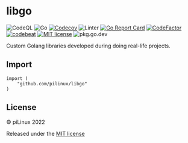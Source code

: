 # libgo

![CodeQL][01]
![Go][02]
[![Codecov][03]][04]
![Linter][05]
[![Go Report Card][06]][07]
[![CodeFactor][08]][09]
[![codebeat][10]][11]
[![MIT license][12]][13]
![pkg.go.dev](https://github.com/pilinux/libgo/actions/workflows/go-proxy-warming.yml/badge.svg)

Custom Golang libraries developed during doing real-life projects.

## Import

```
import (
    "github.com/pilinux/libgo"
)
```

## License

&#169; piLinux 2022

Released under the [MIT license][13]

[01]: https://github.com/pilinux/libgo/actions/workflows/codeql-analysis.yml/badge.svg
[02]: https://github.com/pilinux/libgo/actions/workflows/go.yml/badge.svg
[03]: https://codecov.io/gh/pilinux/libgo/branch/main/graph/badge.svg?token=Z9T0HAOTH7
[04]: https://codecov.io/gh/pilinux/libgo
[05]: https://github.com/pilinux/libgo/actions/workflows/super-linter.yml/badge.svg
[06]: https://goreportcard.com/badge/github.com/pilinux/libgo
[07]: https://goreportcard.com/report/github.com/pilinux/libgo
[08]: https://www.codefactor.io/repository/github/pilinux/libgo/badge
[09]: https://www.codefactor.io/repository/github/pilinux/libgo
[10]: https://codebeat.co/badges/cf77fbbc-2b3e-4925-a099-cd6d5e48705a
[11]: https://codebeat.co/projects/github-com-pilinux-libgo-main
[12]: https://img.shields.io/badge/license-MIT-brightgreen.svg
[13]: LICENSE
[14]: https://github.com/pilinux/libgo/actions/workflows/go-proxy-warming.yml/badge.svg
